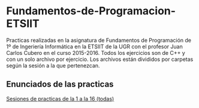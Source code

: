 # Fundamentos-de-Programacion-ETSIIT
Practicas realizadas en la asignatura de Fundamentos de Programación de 1º de Ingeriería Informática en la ETSIIT de la UGR con el profesor Juan Carlos Cubero
en el curso 2015-2016.
Todos los ejercicios son de C++ y con un solo archivo por ejercicio.
Los archivos están divididos por carpetas según la sesión a la que pertenezcan.

## Enunciados de las practicas

[Sesiones de practicas de la 1 a la 16 (todas)](https://mega.nz/#!ggYlWRZT!XZDqEpMhyJS_v6mIZCtnEEuY98cnVQ58L_fPoS2PoZA)
